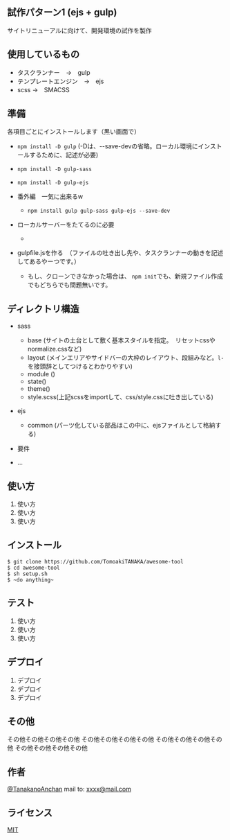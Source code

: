 ## 試作パターン1 (ejs + gulp)
サイトリニューアルに向けて、開発環境の試作を製作
 
## 使用しているもの
 
- タスクランナー　→　gulp
- テンプレートエンジン　→　ejs
- scss →　SMACSS
  
## 準備
 各項目ごとにインストールします（黒い画面で）
 
  - ` npm install -D gulp ` (-Dは、--save-devの省略。ローカル環境にインストールするために、記述が必要)
  - ` npm install -D gulp-sass `
  - ` npm install -D gulp-ejs `
  - 番外編　一気に出来るw
    - ` npm install gulp gulp-sass gulp-ejs --save-dev `
  
  - ローカルサーバーをたてるのに必要
    - ` `
 
- gulpfile.jsを作る　（ファイルの吐き出し先や、タスクランナーの動きを記述してあるやーつです。）
  - もし、クローンできなかった場合は、 ` npm init `でも、新規ファイル作成でもどちらでも問題無いです。
 
## ディレクトリ構造
 
- sass
  - base (サイトの土台として敷く基本スタイルを指定。　リセットcssやnormalize.cssなど)
  - layout (メインエリアやサイドバーの大枠のレイアウト、段組みなど。` l- `を接頭辞としてつけるとわかりやすい)
  - module ()
  - state()
  - theme()
  - style.scss(上記scssをimportして、css/style.cssに吐き出している)
  
- ejs
  - common (パーツ化している部品はこの中に、ejsファイルとして格納する)
  
- 要件
- ...
 
## 使い方
 
1. 使い方
2. 使い方
3. 使い方
 
## インストール
 
```
$ git clone https://github.com/TomoakiTANAKA/awesome-tool
$ cd awesome-tool
$ sh setup.sh
$ ~do anything~
```
 
## テスト
 
1. 使い方
2. 使い方
3. 使い方
 
## デプロイ
 
1. デプロイ
2. デプロイ
3. デプロイ
 
## その他
 
その他その他その他その他
その他その他その他その他
その他その他その他その他
その他その他その他その他
 
## 作者
 
[@TanakanoAnchan](https://twitter.com/TanakanoAnchan)
mail to: xxxx@mail.com
 
## ライセンス
 
[MIT](http://TomoakiTANAKA.mit-license.org)</blockquote>
